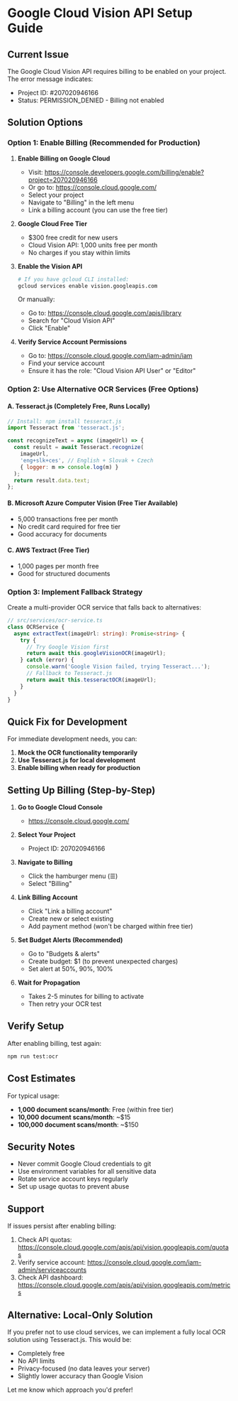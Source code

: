 # Google Cloud Vision API Setup Guide

## Current Issue
The Google Cloud Vision API requires billing to be enabled on your project. The error message indicates:
- Project ID: #207020946166
- Status: PERMISSION_DENIED - Billing not enabled

## Solution Options

### Option 1: Enable Billing (Recommended for Production)

1. **Enable Billing on Google Cloud**
   - Visit: https://console.developers.google.com/billing/enable?project=207020946166
   - Or go to: https://console.cloud.google.com/
   - Select your project
   - Navigate to "Billing" in the left menu
   - Link a billing account (you can use the free tier)

2. **Google Cloud Free Tier**
   - $300 free credit for new users
   - Cloud Vision API: 1,000 units free per month
   - No charges if you stay within limits

3. **Enable the Vision API**
   ```bash
   # If you have gcloud CLI installed:
   gcloud services enable vision.googleapis.com
   ```
   
   Or manually:
   - Go to: https://console.cloud.google.com/apis/library
   - Search for "Cloud Vision API"
   - Click "Enable"

4. **Verify Service Account Permissions**
   - Go to: https://console.cloud.google.com/iam-admin/iam
   - Find your service account
   - Ensure it has the role: "Cloud Vision API User" or "Editor"

### Option 2: Use Alternative OCR Services (Free Options)

#### A. Tesseract.js (Completely Free, Runs Locally)
```javascript
// Install: npm install tesseract.js
import Tesseract from 'tesseract.js';

const recognizeText = async (imageUrl) => {
  const result = await Tesseract.recognize(
    imageUrl,
    'eng+slk+ces', // English + Slovak + Czech
    { logger: m => console.log(m) }
  );
  return result.data.text;
};
```

#### B. Microsoft Azure Computer Vision (Free Tier Available)
- 5,000 transactions free per month
- No credit card required for free tier
- Good accuracy for documents

#### C. AWS Textract (Free Tier)
- 1,000 pages per month free
- Good for structured documents

### Option 3: Implement Fallback Strategy

Create a multi-provider OCR service that falls back to alternatives:

```typescript
// src/services/ocr-service.ts
class OCRService {
  async extractText(imageUrl: string): Promise<string> {
    try {
      // Try Google Vision first
      return await this.googleVisionOCR(imageUrl);
    } catch (error) {
      console.warn('Google Vision failed, trying Tesseract...');
      // Fallback to Tesseract.js
      return await this.tesseractOCR(imageUrl);
    }
  }
}
```

## Quick Fix for Development

For immediate development needs, you can:

1. **Mock the OCR functionality temporarily**
2. **Use Tesseract.js for local development**
3. **Enable billing when ready for production**

## Setting Up Billing (Step-by-Step)

1. **Go to Google Cloud Console**
   - https://console.cloud.google.com/

2. **Select Your Project**
   - Project ID: 207020946166

3. **Navigate to Billing**
   - Click the hamburger menu (☰)
   - Select "Billing"

4. **Link Billing Account**
   - Click "Link a billing account"
   - Create new or select existing
   - Add payment method (won't be charged within free tier)

5. **Set Budget Alerts (Recommended)**
   - Go to "Budgets & alerts"
   - Create budget: $1 (to prevent unexpected charges)
   - Set alert at 50%, 90%, 100%

6. **Wait for Propagation**
   - Takes 2-5 minutes for billing to activate
   - Then retry your OCR test

## Verify Setup

After enabling billing, test again:

```bash
npm run test:ocr
```

## Cost Estimates

For typical usage:
- **1,000 document scans/month**: Free (within free tier)
- **10,000 document scans/month**: ~$15
- **100,000 document scans/month**: ~$150

## Security Notes

- Never commit Google Cloud credentials to git
- Use environment variables for all sensitive data
- Rotate service account keys regularly
- Set up usage quotas to prevent abuse

## Support

If issues persist after enabling billing:
1. Check API quotas: https://console.cloud.google.com/apis/api/vision.googleapis.com/quotas
2. Verify service account: https://console.cloud.google.com/iam-admin/serviceaccounts
3. Check API dashboard: https://console.cloud.google.com/apis/api/vision.googleapis.com/metrics

## Alternative: Local-Only Solution

If you prefer not to use cloud services, we can implement a fully local OCR solution using Tesseract.js. This would be:
- Completely free
- No API limits
- Privacy-focused (no data leaves your server)
- Slightly lower accuracy than Google Vision

Let me know which approach you'd prefer!
